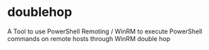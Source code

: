 # doublehop
A Tool to use PowerShell Remoting / WinRM to execute PowerShell commands on remote hosts through WinRM double hop
